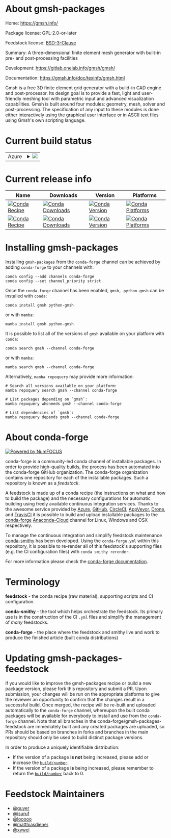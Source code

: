 About gmsh-packages
===================

Home: https://gmsh.info/

Package license: GPL-2.0-or-later

Feedstock license: [BSD-3-Clause](https://github.com/conda-forge/gmsh-feedstock/blob/main/LICENSE.txt)

Summary: A three-dimensional finite element mesh generator with built-in pre- and post-processing facilities

Development: https://gitlab.onelab.info/gmsh/gmsh/

Documentation: https://gmsh.info/doc/texinfo/gmsh.html

Gmsh is a free 3D finite element grid generator with a build-in CAD
engine and post-processor. Its design goal is to provide a fast, light
and user-friendly meshing tool with parametric input and advanced
visualization capabilities. Gmsh is built around four modules:
geometry, mesh, solver and post-processing. The specification of any
input to these modules is done either interactively using the graphical
user interface or in ASCII text files using Gmsh's own scripting
language.


Current build status
====================


<table>
    
  <tr>
    <td>Azure</td>
    <td>
      <details>
        <summary>
          <a href="https://dev.azure.com/conda-forge/feedstock-builds/_build/latest?definitionId=5573&branchName=main">
            <img src="https://dev.azure.com/conda-forge/feedstock-builds/_apis/build/status/gmsh-feedstock?branchName=main">
          </a>
        </summary>
        <table>
          <thead><tr><th>Variant</th><th>Status</th></tr></thead>
          <tbody><tr>
              <td>linux_64</td>
              <td>
                <a href="https://dev.azure.com/conda-forge/feedstock-builds/_build/latest?definitionId=5573&branchName=main">
                  <img src="https://dev.azure.com/conda-forge/feedstock-builds/_apis/build/status/gmsh-feedstock?branchName=main&jobName=linux&configuration=linux_64_" alt="variant">
                </a>
              </td>
            </tr><tr>
              <td>linux_aarch64</td>
              <td>
                <a href="https://dev.azure.com/conda-forge/feedstock-builds/_build/latest?definitionId=5573&branchName=main">
                  <img src="https://dev.azure.com/conda-forge/feedstock-builds/_apis/build/status/gmsh-feedstock?branchName=main&jobName=linux&configuration=linux_aarch64_" alt="variant">
                </a>
              </td>
            </tr><tr>
              <td>linux_ppc64le</td>
              <td>
                <a href="https://dev.azure.com/conda-forge/feedstock-builds/_build/latest?definitionId=5573&branchName=main">
                  <img src="https://dev.azure.com/conda-forge/feedstock-builds/_apis/build/status/gmsh-feedstock?branchName=main&jobName=linux&configuration=linux_ppc64le_" alt="variant">
                </a>
              </td>
            </tr><tr>
              <td>osx_64</td>
              <td>
                <a href="https://dev.azure.com/conda-forge/feedstock-builds/_build/latest?definitionId=5573&branchName=main">
                  <img src="https://dev.azure.com/conda-forge/feedstock-builds/_apis/build/status/gmsh-feedstock?branchName=main&jobName=osx&configuration=osx_64_" alt="variant">
                </a>
              </td>
            </tr><tr>
              <td>osx_arm64</td>
              <td>
                <a href="https://dev.azure.com/conda-forge/feedstock-builds/_build/latest?definitionId=5573&branchName=main">
                  <img src="https://dev.azure.com/conda-forge/feedstock-builds/_apis/build/status/gmsh-feedstock?branchName=main&jobName=osx&configuration=osx_arm64_" alt="variant">
                </a>
              </td>
            </tr><tr>
              <td>win_64</td>
              <td>
                <a href="https://dev.azure.com/conda-forge/feedstock-builds/_build/latest?definitionId=5573&branchName=main">
                  <img src="https://dev.azure.com/conda-forge/feedstock-builds/_apis/build/status/gmsh-feedstock?branchName=main&jobName=win&configuration=win_64_" alt="variant">
                </a>
              </td>
            </tr>
          </tbody>
        </table>
      </details>
    </td>
  </tr>
</table>

Current release info
====================

| Name | Downloads | Version | Platforms |
| --- | --- | --- | --- |
| [![Conda Recipe](https://img.shields.io/badge/recipe-gmsh-green.svg)](https://anaconda.org/conda-forge/gmsh) | [![Conda Downloads](https://img.shields.io/conda/dn/conda-forge/gmsh.svg)](https://anaconda.org/conda-forge/gmsh) | [![Conda Version](https://img.shields.io/conda/vn/conda-forge/gmsh.svg)](https://anaconda.org/conda-forge/gmsh) | [![Conda Platforms](https://img.shields.io/conda/pn/conda-forge/gmsh.svg)](https://anaconda.org/conda-forge/gmsh) |
| [![Conda Recipe](https://img.shields.io/badge/recipe-python--gmsh-green.svg)](https://anaconda.org/conda-forge/python-gmsh) | [![Conda Downloads](https://img.shields.io/conda/dn/conda-forge/python-gmsh.svg)](https://anaconda.org/conda-forge/python-gmsh) | [![Conda Version](https://img.shields.io/conda/vn/conda-forge/python-gmsh.svg)](https://anaconda.org/conda-forge/python-gmsh) | [![Conda Platforms](https://img.shields.io/conda/pn/conda-forge/python-gmsh.svg)](https://anaconda.org/conda-forge/python-gmsh) |

Installing gmsh-packages
========================

Installing `gmsh-packages` from the `conda-forge` channel can be achieved by adding `conda-forge` to your channels with:

```
conda config --add channels conda-forge
conda config --set channel_priority strict
```

Once the `conda-forge` channel has been enabled, `gmsh, python-gmsh` can be installed with `conda`:

```
conda install gmsh python-gmsh
```

or with `mamba`:

```
mamba install gmsh python-gmsh
```

It is possible to list all of the versions of `gmsh` available on your platform with `conda`:

```
conda search gmsh --channel conda-forge
```

or with `mamba`:

```
mamba search gmsh --channel conda-forge
```

Alternatively, `mamba repoquery` may provide more information:

```
# Search all versions available on your platform:
mamba repoquery search gmsh --channel conda-forge

# List packages depending on `gmsh`:
mamba repoquery whoneeds gmsh --channel conda-forge

# List dependencies of `gmsh`:
mamba repoquery depends gmsh --channel conda-forge
```


About conda-forge
=================

[![Powered by
NumFOCUS](https://img.shields.io/badge/powered%20by-NumFOCUS-orange.svg?style=flat&colorA=E1523D&colorB=007D8A)](https://numfocus.org)

conda-forge is a community-led conda channel of installable packages.
In order to provide high-quality builds, the process has been automated into the
conda-forge GitHub organization. The conda-forge organization contains one repository
for each of the installable packages. Such a repository is known as a *feedstock*.

A feedstock is made up of a conda recipe (the instructions on what and how to build
the package) and the necessary configurations for automatic building using freely
available continuous integration services. Thanks to the awesome service provided by
[Azure](https://azure.microsoft.com/en-us/services/devops/), [GitHub](https://github.com/),
[CircleCI](https://circleci.com/), [AppVeyor](https://www.appveyor.com/),
[Drone](https://cloud.drone.io/welcome), and [TravisCI](https://travis-ci.com/)
it is possible to build and upload installable packages to the
[conda-forge](https://anaconda.org/conda-forge) [Anaconda-Cloud](https://anaconda.org/)
channel for Linux, Windows and OSX respectively.

To manage the continuous integration and simplify feedstock maintenance
[conda-smithy](https://github.com/conda-forge/conda-smithy) has been developed.
Using the ``conda-forge.yml`` within this repository, it is possible to re-render all of
this feedstock's supporting files (e.g. the CI configuration files) with ``conda smithy rerender``.

For more information please check the [conda-forge documentation](https://conda-forge.org/docs/).

Terminology
===========

**feedstock** - the conda recipe (raw material), supporting scripts and CI configuration.

**conda-smithy** - the tool which helps orchestrate the feedstock.
                   Its primary use is in the construction of the CI ``.yml`` files
                   and simplify the management of *many* feedstocks.

**conda-forge** - the place where the feedstock and smithy live and work to
                  produce the finished article (built conda distributions)


Updating gmsh-packages-feedstock
================================

If you would like to improve the gmsh-packages recipe or build a new
package version, please fork this repository and submit a PR. Upon submission,
your changes will be run on the appropriate platforms to give the reviewer an
opportunity to confirm that the changes result in a successful build. Once
merged, the recipe will be re-built and uploaded automatically to the
`conda-forge` channel, whereupon the built conda packages will be available for
everybody to install and use from the `conda-forge` channel.
Note that all branches in the conda-forge/gmsh-packages-feedstock are
immediately built and any created packages are uploaded, so PRs should be based
on branches in forks and branches in the main repository should only be used to
build distinct package versions.

In order to produce a uniquely identifiable distribution:
 * If the version of a package **is not** being increased, please add or increase
   the [``build/number``](https://docs.conda.io/projects/conda-build/en/latest/resources/define-metadata.html#build-number-and-string).
 * If the version of a package **is** being increased, please remember to return
   the [``build/number``](https://docs.conda.io/projects/conda-build/en/latest/resources/define-metadata.html#build-number-and-string)
   back to 0.

Feedstock Maintainers
=====================

* [@guyer](https://github.com/guyer/)
* [@isuruf](https://github.com/isuruf/)
* [@looooo](https://github.com/looooo/)
* [@matthiasdiener](https://github.com/matthiasdiener/)
* [@xywei](https://github.com/xywei/)

